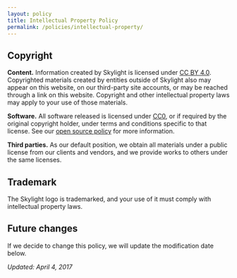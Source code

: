 ```yaml
---
layout: policy
title: Intellectual Property Policy
permalink: /policies/intellectual-property/
---
```


## Copyright

<strong>Content.</strong> Information created by Skylight is licensed under [CC BY 4.0](https://creativecommons.org/licenses/by-sa/4.0/). Copyrighted materials created by entities outside of Skylight also may appear on this website, on our third-party site accounts, or may be reached through a link on this website. Copyright and other intellectual property laws may apply to your use of those materials.

<strong>Software.</strong> All software released is licensed under [CC0](https://creativecommons.org/publicdomain/zero/1.0/), or if required by the original copyright holder, under terms and conditions specific to that license. See our [open source policy](/policies/open-source) for more information.

<strong>Third parties.</strong> As our default position, we obtain all materials under a public license from our clients and vendors, and we provide works to others under the same licenses.

## Trademark

The Skylight logo is trademarked, and your use of it must comply with intellectual property laws.

## Future changes

If we decide to change this policy, we will update the modification date below.

<em>Updated: April 4, 2017</em>
